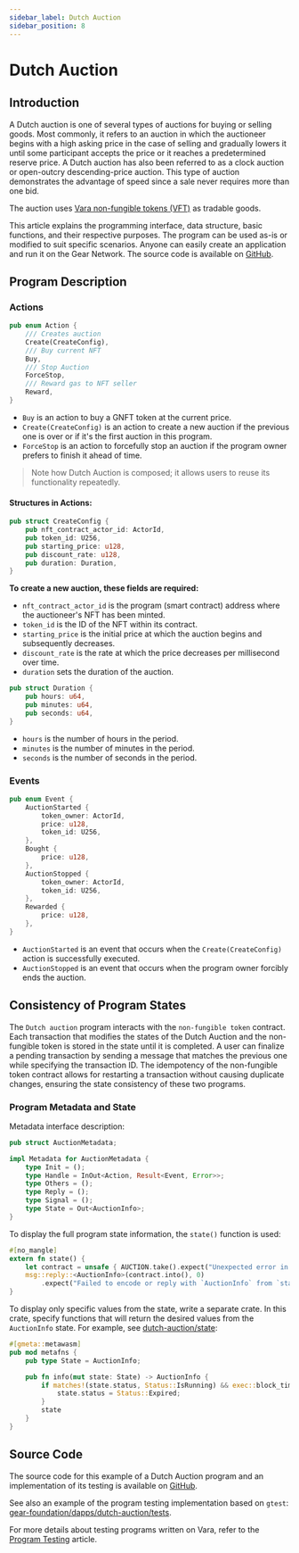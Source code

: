 ```yaml
---
sidebar_label: Dutch Auction
sidebar_position: 8
---
```


# Dutch Auction

## Introduction

A Dutch auction is one of several types of auctions for buying or selling goods. Most commonly, it refers to an auction in which the auctioneer begins with a high asking price in the case of selling and gradually lowers it until some participant accepts the price or it reaches a predetermined reserve price. A Dutch auction has also been referred to as a clock auction or open-outcry descending-price auction. This type of auction demonstrates the advantage of speed since a sale never requires more than one bid.

The auction uses [Vara non-fungible tokens (VFT)](/docs/examples/Standards/vnft.md) as tradable goods.

This article explains the programming interface, data structure, basic functions, and their respective purposes. The program can be used as-is or modified to suit specific scenarios. Anyone can easily create an application and run it on the Gear Network. The source code is available on [GitHub](https://github.com/gear-foundation/dapps/tree/a357635b61e27c52f46908885fecb048dc8424e5/contracts/dutch-auction).

## Program Description

### Actions

```rust title="dutch-auction/io/src/auction.rs"
pub enum Action {
    /// Creates auction
    Create(CreateConfig),
    /// Buy current NFT
    Buy,
    /// Stop Auction
    ForceStop,
    /// Reward gas to NFT seller
    Reward,
}

```

- `Buy` is an action to buy a GNFT token at the current price.
- `Create(CreateConfig)` is an action to create a new auction if the previous one is over or if it's the first auction in this program.
- `ForceStop` is an action to forcefully stop an auction if the program owner prefers to finish it ahead of time.

> Note how Dutch Auction is composed; it allows users to reuse its functionality repeatedly.

#### Structures in Actions:

```rust title="dutch-auction/io/src/auction.rs"
pub struct CreateConfig {
    pub nft_contract_actor_id: ActorId,
    pub token_id: U256,
    pub starting_price: u128,
    pub discount_rate: u128,
    pub duration: Duration,
}
```
**To create a new auction, these fields are required:**

- `nft_contract_actor_id` is the program (smart contract) address where the auctioneer's NFT has been minted.
- `token_id` is the ID of the NFT within its contract.
- `starting_price` is the initial price at which the auction begins and subsequently decreases.
- `discount_rate` is the rate at which the price decreases per millisecond over time.
- `duration` sets the duration of the auction.

```rust title="dutch-auction/io/src/auction.rs"
pub struct Duration {
    pub hours: u64,
    pub minutes: u64,
    pub seconds: u64,
}
```

- `hours` is the number of hours in the period.
- `minutes` is the number of minutes in the period.
- `seconds` is the number of seconds in the period.

### Events

```rust title="dutch-auction/io/src/auction.rs"
pub enum Event {
    AuctionStarted {
        token_owner: ActorId,
        price: u128,
        token_id: U256,
    },
    Bought {
        price: u128,
    },
    AuctionStopped {
        token_owner: ActorId,
        token_id: U256,
    },
    Rewarded {
        price: u128,
    },
}
```
- `AuctionStarted` is an event that occurs when the `Create(CreateConfig)` action is successfully executed.
- `AuctionStopped` is an event that occurs when the program owner forcibly ends the auction.

## Consistency of Program States

The `Dutch auction` program interacts with the `non-fungible token` contract. Each transaction that modifies the states of the Dutch Auction and the non-fungible token is stored in the state until it is completed. A user can finalize a pending transaction by sending a message that matches the previous one while specifying the transaction ID. The idempotency of the non-fungible token contract allows for restarting a transaction without causing duplicate changes, ensuring the state consistency of these two programs.

### Program Metadata and State

Metadata interface description:

```rust title="dutch-auction/io/src/io.rs"
pub struct AuctionMetadata;

impl Metadata for AuctionMetadata {
    type Init = ();
    type Handle = InOut<Action, Result<Event, Error>>;
    type Others = ();
    type Reply = ();
    type Signal = ();
    type State = Out<AuctionInfo>;
}
```
To display the full program state information, the `state()` function is used:

```rust title="dutch-auction/src/lib.rs"
#[no_mangle]
extern fn state() {
    let contract = unsafe { AUCTION.take().expect("Unexpected error in taking state") };
    msg::reply::<AuctionInfo>(contract.into(), 0)
        .expect("Failed to encode or reply with `AuctionInfo` from `state()`");
}
```
To display only specific values from the state, write a separate crate. In this crate, specify functions that will return the desired values from the `AuctionInfo` state. For example, see [dutch-auction/state](https://github.com/gear-foundation/dapps/tree/a357635b61e27c52f46908885fecb048dc8424e5/contracts/dutch-auction/state):

```rust title="dutch-auction/state/src/lib.rs"
#[gmeta::metawasm]
pub mod metafns {
    pub type State = AuctionInfo;

    pub fn info(mut state: State) -> AuctionInfo {
        if matches!(state.status, Status::IsRunning) && exec::block_timestamp() >= state.expires_at {
            state.status = Status::Expired;
        }
        state
    }
}
```

## Source Code

The source code for this example of a Dutch Auction program and an implementation of its testing is available on [GitHub](https://github.com/gear-foundation/dapps/tree/a357635b61e27c52f46908885fecb048dc8424e5/contracts/dutch-auction).

See also an example of the program testing implementation based on `gtest`: [gear-foundation/dapps/dutch-auction/tests](https://github.com/gear-foundation/dapps/tree/a357635b61e27c52f46908885fecb048dc8424e5/contracts/dutch-auction/tests).

For more details about testing programs written on Vara, refer to the [Program Testing](/docs/build/testing) article.
